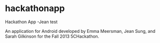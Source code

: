 hackathonapp
============

Hackathon App -Jean test

An application for Android developed by Emma Meersman, Jean Sung, and Sarah Gilkinson for the Fall 2013 5CHackathon.
